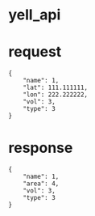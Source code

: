 # yell_api

# request
```
{
    "name": 1, 
    "lat": 111.111111,
    "lon": 222.222222,
    "vol": 3,
    "type": 3
}
```

# response
```
{
    "name": 1, 
    "area": 4,
    "vol": 3,
    "type": 3
}
```
